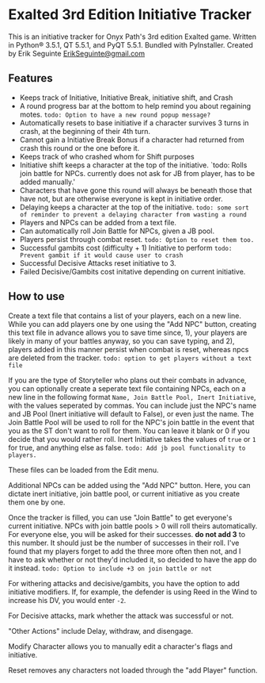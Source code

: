 # Exalted 3rd Edition Initiative Tracker

This is an initiative tracker for Onyx Path's 3rd edition Exalted game. Written in Python® 3.5.1, QT 5.5.1, and PyQT 5.5.1. Bundled with PyInstaller. Created by Erik Seguinte <ErikSeguinte@gmail.com>

## Features

*	Keeps track of Initiative, Initiative Break, initiative shift, and Crash
*	A round progress bar at the bottom to help remind you about regaining motes.
	`todo: Option to have a new round popup message?`
*	Automatically resets to base initiative if a character survives 3 turns in crash,
	at the beginning of their 4th turn.
*	Cannot gain a Initiative Break Bonus if a character had returned from crash this
	round or the one before it.
*	Keeps track of who crashed whom for Shift purposes
*	Initiative shift keeps a character at the top of the initiative.
	`todo: Rolls join battle for NPCs. currently does not ask for JB from player, has to be added manually.'
*	Characters that have gone this round will always be beneath those that have not,
	but are otherwise everyone is kept in initiative order.
*	Delaying keeps a character at the top of the initiative.
	`todo: some sort of reminder to prevent a delaying character from wasting a round`
*	Players and NPCs can be added from a text file.
*	Can automatically roll Join Battle for NPCs, given a JB pool.
*	Players persist through combat reset. `todo: Option to reset them too.`
*	Successful gambits cost (difficulty + 1) Initiative to perform
	`todo: Prevent gambit if it would cause user to crash`
*	Successful Decisive Attacks reset initiative to 3.
*	Failed Decisive/Gambits cost initative depending on current initiative.



## How to use
Create a text file that contains a list of your players, each on a new line. While you can add players one by one using the "Add NPC" button, creating this text file in advance allows you to save time since, 1), your players are likely in many of your battles anyway, so you can save typing, and 2), players added in this manner persist when combat is reset, whereas npcs are deleted from the tracker. `todo: option to get players without a text file`

If you are the type of Storyteller who plans out their combats in advance, you can optionally create a seperate text file containing NPCs, each on a new line in the following format `Name, Join Battle Pool, Inert Initiative`, with the values seperated by commas. You can include just the NPC's name and JB Pool (Inert initiative will default to False), or even just the name. The Join Battle Pool will be used to roll for the NPC's join battle in the event that you as the ST don't want to roll for them. You can leave it blank or 0 if you decide that you would rather roll. Inert Initiative takes the values of `true` or `1` for true, and anything else as false. `todo: Add jb pool functionality to players.`

These files can be loaded from the Edit menu.

Additional NPCs can be added using the "Add NPC" button. Here, you can dictate inert initiative, join battle pool, or current initiative as you create them one by one.

Once the tracker is filled, you can use "Join Battle" to get everyone's current initiative. NPCs with join battle pools > 0 will roll theirs automatically. For everyone else, you will be asked for their successes. **do not add 3** to this number. It should just be the number of successes in their roll. I've found that my players forget to add the three more often then not, and I have to ask whether or not they'd included it, so decided to have the app do it instead. `todo: Option to include +3 on join battle or not`

For withering attacks and decisive/gambits, you have the option to add initiative modifiers. If, for example, the defender is using Reed in the Wind to increase his DV, you would enter `-2`.

For Decisive attacks, mark whether the attack was successful or not.

"Other Actions" include Delay, withdraw, and disengage.

Modify Character allows you to manually edit a character's flags and initiative.

Reset removes any characters not loaded through the "add Player" function.
